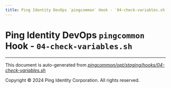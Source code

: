 ```yaml
---
title: Ping Identity DevOps `pingcommon` Hook - `04-check-variables.sh`
---
```


# Ping Identity DevOps `pingcommon` Hook - `04-check-variables.sh`

---
This document is auto-generated from _[pingcommon/opt/staging/hooks/04-check-variables.sh](https://github.com/pingidentity/pingidentity-docker-builds/blob/master/pingcommon/opt/staging/hooks/04-check-variables.sh)_

Copyright © 2024 Ping Identity Corporation. All rights reserved.
